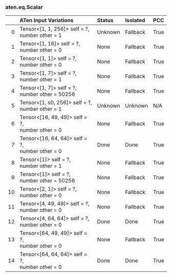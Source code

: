 ### aten.eq.Scalar
|    | ATen Input Variations                              | Status   | Isolated   | PCC   |
|---:|:---------------------------------------------------|:---------|:-----------|:------|
|  0 | Tensor<[1, 1, 256]> self = ?,<br>number other = 1  | Unknown  | Fallback   | True  |
|  1 | Tensor<[1, 16]> self = ?,<br>number other = 0      | None     | Fallback   | True  |
|  2 | Tensor<[1, 1]> self = ?,<br>number other = 0       | None     | Fallback   | True  |
|  3 | Tensor<[1, 7]> self = ?,<br>number other = 1       | None     | Fallback   | True  |
|  4 | Tensor<[1, 7]> self = ?,<br>number other = 50256   | None     | Fallback   | True  |
|  5 | Tensor<[1, s0, 256]> self = ?,<br>number other = 1 | Unknown  | Unknown    | N/A   |
|  6 | Tensor<[16, 49, 49]> self = ?,<br>number other = 0 | None     | Fallback   | True  |
|  7 | Tensor<[16, 64, 64]> self = ?,<br>number other = 0 | Done     | Done       | True  |
|  8 | Tensor<[1]> self = ?,<br>number other = 1          | None     | Fallback   | True  |
|  9 | Tensor<[1]> self = ?,<br>number other = 50256      | None     | Fallback   | True  |
| 10 | Tensor<[2, 1]> self = ?,<br>number other = 0       | None     | Fallback   | True  |
| 11 | Tensor<[4, 49, 49]> self = ?,<br>number other = 0  | None     | Fallback   | True  |
| 12 | Tensor<[4, 64, 64]> self = ?,<br>number other = 0  | Done     | Done       | True  |
| 13 | Tensor<[64, 49, 49]> self = ?,<br>number other = 0 | None     | Fallback   | True  |
| 14 | Tensor<[64, 64, 64]> self = ?,<br>number other = 0 | Done     | Done       | True  |

